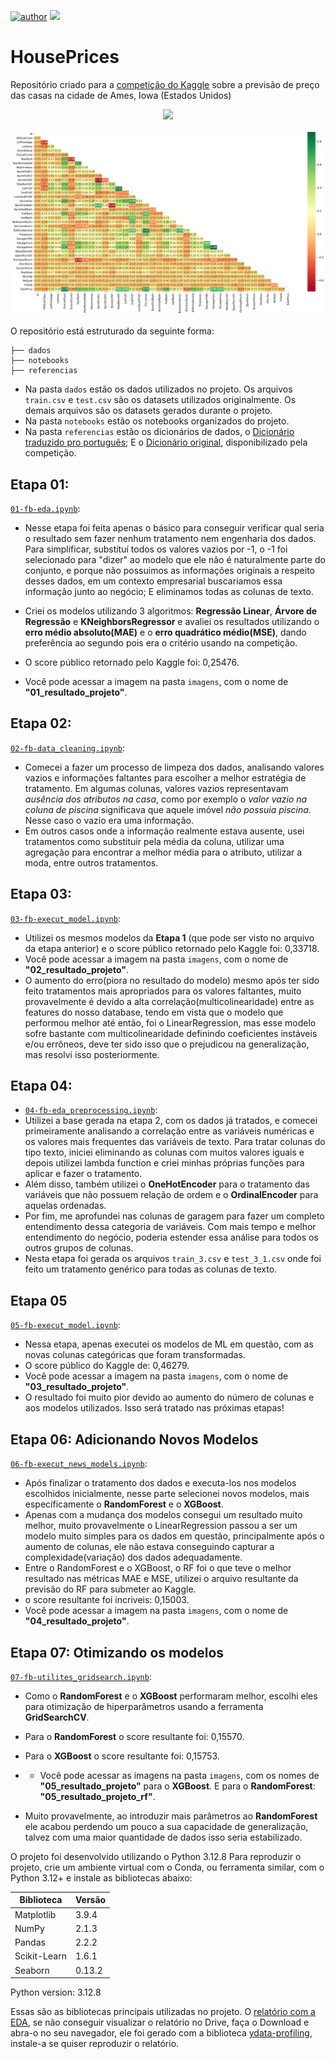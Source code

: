 [![author](https://img.shields.io/badge/Zeygler&nbsp;Oliveira-red.svg)](https://www.linkedin.com/in/zeygler-oliveira-a021a92a4/)
[![](https://img.shields.io/badge/Python-3.10+-blue.svg)](https://www.python.org/)

# HousePrices
Repositório criado para a [competição do Kaggle](https://www.kaggle.com/competitions/house-prices-advanced-regression-techniques/overview) sobre a previsão de preço das casas na cidade de Ames, Iowa (Estados Unidos)

<p align="center"> 
  <a href="https://www.linkedin.com/in/zeygler-oliveira-a021a92a4/" target="_blank"><img src="https://img.shields.io/badge/-LinkedIn-%230077B5?style=for-the-badge&logo=linkedin&logoColor=white" target="_blank"></a> 
</p>

![heatmap](https://github.com/ZeyOliveira/House-Prices/blob/main/imagens/correlacao_heatmap.png)

O repositório está estruturado da seguinte forma:
```
├── dados
├── notebooks
├── referencias
```

- Na pasta `dados` estão os dados utilizados no projeto. Os arquivos `train.csv` e `test.csv` são os datasets utilizados originalmente. Os demais arquivos são os datasets gerados durante o projeto.
- Na pasta `notebooks` estão os notebooks organizados do projeto.
- Na pasta `referencias` estão os dicionários de dados, o [Dicionário traduzido pro português](https://github.com/ZeyOliveira/House-Prices/blob/main/referencias/01_dicionario_de_dados.md); E o [Dicionário original](https://github.com/ZeyOliveira/House-Prices/blob/main/referencias/data_description.txt), disponibilizado pela competição.

## Etapa 01:
[`01-fb-eda.ipynb`](https://github.com/ZeyOliveira/House-Prices/blob/main/notebooks/01-fb-eda.ipynb):
- Nesse etapa foi feita apenas o básico para conseguir verificar qual seria o resultado sem fazer nenhum tratamento nem engenharia dos dados. Para simplificar, substituí todos os valores vazios por -1, o -1 foi selecionado para "dizer" ao modelo que ele não é naturalmente parte do conjunto, e porque não possuimos as informações originais a respeito desses dados, em um contexto empresarial buscariamos essa informação junto ao negócio; E eliminamos todas as colunas de texto.  

- Criei os modelos utilizando 3 algoritmos: **Regressão Linear**, **Árvore de Regressão** e **KNeighborsRegressor** e avaliei os resultados utilizando o **erro médio absoluto(MAE)** e o **erro quadrático médio(MSE)**, dando preferência ao segundo pois era o critério usando na competição.  
- O score público retornado pelo Kaggle foi: 0,25476.
- Você pode acessar a imagem na pasta `imagens`, com o nome de **"01_resultado_projeto"**.


## Etapa 02:
[`02-fb-data_cleaning.ipynb`](https://github.com/ZeyOliveira/House-Prices/blob/main/notebooks/02-fb-data_cleaning.ipynb):
  - Comecei a fazer um processo de limpeza dos dados, analisando valores vazios e informações faltantes para escolher a melhor estratégia de tratamento. Em algumas colunas, valores vazios representavam *ausência dos atributos na casa*, como por exemplo o *valor vazio na coluna de piscina* significava que aquele imóvel *não possuia piscina*. Nesse caso o vazio era uma informação.
 - Em outros casos onde a informação realmente estava ausente, usei tratamentos como substituir pela média da coluna, utilizar uma agregação para encontrar a melhor média para o atributo, utilizar a moda, entre outros tratamentos.


## Etapa 03:
[`03-fb-execut_model.ipynb`](https://github.com/ZeyOliveira/House-Prices/blob/main/notebooks/03-fb-execut_model.ipynb):
  - Utilizei os mesmos modelos da **Etapa 1** (que pode ser visto no arquivo da etapa anterior) e o score público retornado pelo Kaggle foi: 0,33718.
  - Você pode acessar a imagem na pasta `imagens`, com o nome de **"02_resultado_projeto"**.
 - O aumento do erro(piora no resultado do modelo) mesmo após ter sido feito tratamentos mais apropriados para os valores faltantes, muito provavelmente é devido a alta correlação(multicolinearidade) entre as features do nosso database, tendo em vista que o modelo que performou melhor até então, foi o LinearRegression, mas esse modelo sofre bastante com multicolinearidade definindo coeficientes instáveis e/ou errôneos, deve ter sido isso que o prejudicou na generalização, mas resolvi isso posteriormente.


## Etapa 04:
  - [`04-fb-eda_preprocessing.ipynb`](https://github.com/ZeyOliveira/House-Prices/blob/main/notebooks/04-fb-eda_preprocessing.ipynb):
  - Utilizei a base gerada na etapa 2, com os dados já tratados, e comecei primeiramente analisando a correlação entre as variáveis numéricas e os valores mais frequentes das variáveis de texto. Para tratar colunas do tipo texto, iniciei eliminando as colunas com muitos valores iguais e depois utilizei lambda function e criei minhas próprias funções para aplicar e fazer o tratamento.
 - Além disso, também utilizei o **OneHotEncoder** para o tratamento das variáveis que não possuem relação de ordem e o **OrdinalEncoder** para aquelas ordenadas.
 - Por fim, me aprofundei nas colunas de garagem para fazer um completo entendimento dessa categoria de variáveis. Com mais tempo e melhor entendimento do negócio, poderia estender essa análise para todos os outros grupos de colunas.
 - Nesta etapa foi gerada os arquivos `train_3.csv` e `test_3_1.csv` onde foi feito um tratamento genérico para todas as colunas de texto.


## Etapa 05
[`05-fb-execut_model.ipynb`](https://github.com/ZeyOliveira/House-Prices/blob/main/notebooks/05-fb-execut_model.ipynb):
  - Nessa etapa, apenas executei os modelos de ML em questão, com as novas colunas categóricas que foram transformadas.
  - O score público do Kaggle de: 0,46279.
  - Você pode acessar a imagem na pasta `imagens`, com o nome de **"03_resultado_projeto"**.
  - O resultado foi muito pior devido ao aumento do número de colunas e aos modelos utilizados. Isso será tratado nas próximas etapas!


## Etapa 06: Adicionando Novos Modelos
[`06-fb-execut_news_models.ipynb`](https://github.com/ZeyOliveira/House-Prices/blob/main/notebooks/06-fb-execut_news_models.ipynb):
  - Após finalizar o tratamento dos dados e executa-los nos modelos escolhidos inicialmente, nesse parte selecionei novos modelos, mais específicamente o **RandomForest** e o **XGBoost**.
  - Apenas com a mudança dos modelos consegui um resultado muito melhor, muito provavelmente o LinearRegression passou a ser um modelo muito simples para os dados em questão, principalmente após o aumento de colunas, ele não estava conseguindo capturar a complexidade(variação) dos dados adequadamente.
  - Entre o RandomForest e o XGBoost, o RF foi o que teve o melhor resultado nas métricas MAE e MSE, utilizei o arquivo resultante da previsão do RF para submeter ao Kaggle.
  - o score resultante foi incriveis: 0,15003.
  - Você pode acessar a imagem na pasta `imagens`, com o nome de **"04_resultado_projeto"**.

## Etapa 07: Otimizando os modelos
[`07-fb-utilites_gridsearch.ipynb`](https://github.com/ZeyOliveira/House-Prices/blob/main/notebooks/07-fb-utilites_gridsearch.ipynb):
  - Como o **RandomForest** e o **XGBoost** performaram melhor, escolhi eles para otimização de hiperparâmetros usando a ferramenta **GridSearchCV**.
  - Para o **RandomForest** o score resultante foi: 0,15570.
  - Para o **XGBoost** o score resultante foi: 0,15753.
  - - Você pode acessar as imagens na pasta `imagens`, com os nomes de **"05_resultado_projeto"** para o **XGBoost**. E para o **RandomForest**: **"05_resultado_projeto_rf"**.

  - Muito provavelmente, ao introduzir mais parâmetros ao **RandomForest** ele acabou perdendo um pouco a sua capacidade de generalização, talvez com uma maior quantidade de dados isso seria estabilizado.


O projeto foi desenvolvido utilizando o Python 3.12.8 Para reproduzir o projeto, crie um ambiente virtual com o Conda, ou ferramenta similar, com o Python 3.12+ e instale as bibliotecas abaixo:

| Biblioteca       | Versão |
| ---------------- | ------ |
| Matplotlib       | 3.9.4  |
| NumPy            | 2.1.3 |
| Pandas           | 2.2.2  |
| Scikit-Learn     | 1.6.1  |
| Seaborn          | 0.13.2 |

Python version: 3.12.8


Essas são as bibliotecas principais utilizadas no projeto. O [relatório com a EDA](https://drive.google.com/file/d/1ABvcthaRopj2CZFP4e4hHX7xORcXu6LA/view?usp=sharing), se não conseguir visualizar o relatório no Drive, faça o Download e abra-o no seu navegador, ele foi gerado com a biblioteca [ydata-profiling](https://github.com/ydataai/ydata-profiling), instale-a se quiser reproduzir o relatório.

